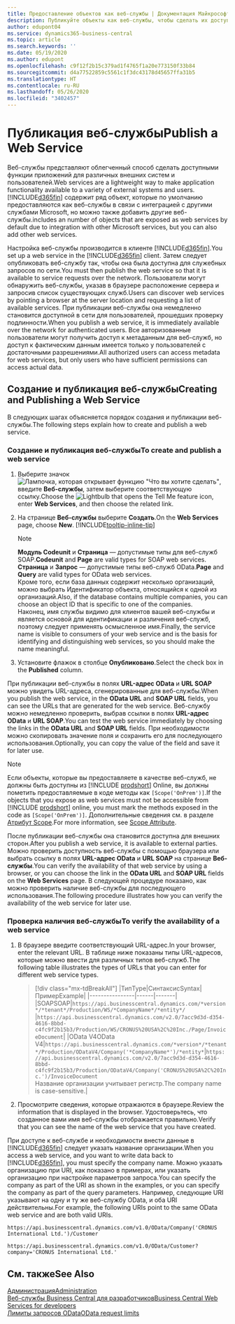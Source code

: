 ```yaml
---
title: Предоставление объектов как веб-службы | Документация Майкрософт
description: Публикуйте объекты как веб-службы, чтобы сделать их доступными сразу для вашего решения Business Central.
author: edupont04
ms.service: dynamics365-business-central
ms.topic: article
ms.search.keywords: ''
ms.date: 05/19/2020
ms.author: edupont
ms.openlocfilehash: c9f12f2b15c379ad1f4765f1a20e773150f33b84
ms.sourcegitcommit: d4a77522859c5561c1f3dc43178d45657ffa31b5
ms.translationtype: HT
ms.contentlocale: ru-RU
ms.lasthandoff: 05/26/2020
ms.locfileid: "3402457"
---
```

# <a name="publish-a-web-service"></a><span data-ttu-id="248df-103">Публикация веб-службы</span><span class="sxs-lookup"><span data-stu-id="248df-103">Publish a Web Service</span></span>

<span data-ttu-id="248df-104">Веб-службы представляют облегченный способ сделать доступными функции приложений для различных внешних систем и пользователей.</span><span class="sxs-lookup"><span data-stu-id="248df-104">Web services are a lightweight way to make application functionality available to a variety of external systems and users.</span></span> [!INCLUDE[d365fin](includes/d365fin_md.md)] <span data-ttu-id="248df-105">содержит ряд объект, которые по умолчанию предоставляются как веб-службы в связи с интеграцией с другими службами Microsoft, но можно также добавить другие веб-службы.</span><span class="sxs-lookup"><span data-stu-id="248df-105">includes an number of objects that are exposed as web services by default due to integration with other Microsoft services, but you can also add other web services.</span></span>  

<span data-ttu-id="248df-106">Настройка веб-службы производится в клиенте [!INCLUDE[d365fin](includes/d365fin_md.md)].</span><span class="sxs-lookup"><span data-stu-id="248df-106">You set up a web service in the [!INCLUDE[d365fin](includes/d365fin_md.md)] client.</span></span> <span data-ttu-id="248df-107">Затем следует опубликовать веб-службу так, чтобы она была доступна для служебных запросов по сети.</span><span class="sxs-lookup"><span data-stu-id="248df-107">You must then publish the web service so that it is available to service requests over the network.</span></span> <span data-ttu-id="248df-108">Пользователи могут обнаружить веб-службы, указав в браузере расположение сервера и запросив список существующих служб.</span><span class="sxs-lookup"><span data-stu-id="248df-108">Users can discover web services by pointing a browser at the server location and requesting a list of available services.</span></span> <span data-ttu-id="248df-109">При публикации веб-службы она немедленно становится доступной в сети для пользователей, прошедших проверку подлинности.</span><span class="sxs-lookup"><span data-stu-id="248df-109">When you publish a web service, it is immediately available over the network for authenticated users.</span></span> <span data-ttu-id="248df-110">Все авторизованные пользователи могут получить доступ к метаданным для веб-служб, но доступ к фактическим данным имеется только у пользователей с достаточными разрешениями.</span><span class="sxs-lookup"><span data-stu-id="248df-110">All authorized users can access metadata for web services, but only users who have sufficient permissions can access actual data.</span></span>

## <a name="creating-and-publishing-a-web-service"></a><span data-ttu-id="248df-111">Создание и публикация веб-службы</span><span class="sxs-lookup"><span data-stu-id="248df-111">Creating and Publishing a Web Service</span></span>

<span data-ttu-id="248df-112">В следующих шагах объясняется порядок создания и публикации веб-службы.</span><span class="sxs-lookup"><span data-stu-id="248df-112">The following steps explain how to create and publish a web service.</span></span>  

### <a name="to-create-and-publish-a-web-service"></a><span data-ttu-id="248df-113">Создание и публикация веб-службы</span><span class="sxs-lookup"><span data-stu-id="248df-113">To create and publish a web service</span></span>  

1. <span data-ttu-id="248df-114">Выберите значок ![Лампочка, которая открывает функцию "Что вы хотите сделать"](media/ui-search/search_small.png "Что вы хотите сделать"), введите **Веб-службы**, затем выберите соответствующую ссылку.</span><span class="sxs-lookup"><span data-stu-id="248df-114">Choose the ![Lightbulb that opens the Tell Me feature](media/ui-search/search_small.png "Tell me what you want to do") icon, enter **Web Services**, and then choose the related link.</span></span>  
2. <span data-ttu-id="248df-115">На странице **Веб-службы** выберите **Создать**.</span><span class="sxs-lookup"><span data-stu-id="248df-115">On the **Web Services** page, choose **New**.</span></span> [!INCLUDE[tooltip-inline-tip](includes/tooltip-inline-tip_md.md)]  

    > [!NOTE]  
    > <span data-ttu-id="248df-116">**Модуль Codeunit** и **Страница** — допустимые типы для веб-служб SOAP.</span><span class="sxs-lookup"><span data-stu-id="248df-116">**Codeunit** and **Page** are valid types for SOAP web services.</span></span> <span data-ttu-id="248df-117">**Страница** и **Запрос** — допустимые типы веб-служб OData.</span><span class="sxs-lookup"><span data-stu-id="248df-117">**Page** and **Query** are valid types for OData web services.</span></span>  
    > <span data-ttu-id="248df-118">Кроме того, если база данных содержит несколько организаций, можно выбрать Идентификатор объекта, относящийся к одной из организаций.</span><span class="sxs-lookup"><span data-stu-id="248df-118">Also, if the database contains multiple companies, you can choose an object ID that is specific to one of the companies.</span></span>  
    > <span data-ttu-id="248df-119">Наконец, имя службы видимо для клиентов вашей веб-службы и является основой для идентификации и различения веб-служб, поэтому следует применять осмысленное имя.</span><span class="sxs-lookup"><span data-stu-id="248df-119">Finally, the service name is visible to consumers of your web service and is the basis for identifying and distinguishing web services, so you should make the name meaningful.</span></span>

3. <span data-ttu-id="248df-120">Установите флажок в столбце **Опубликовано**.</span><span class="sxs-lookup"><span data-stu-id="248df-120">Select the check box in the **Published** column.</span></span>  

<span data-ttu-id="248df-121">При публикации веб-службы в полях **URL-адрес OData** и **URL SOAP** можно увидеть URL-адреса, сгенерированные для веб-службы.</span><span class="sxs-lookup"><span data-stu-id="248df-121">When you publish the web service, in the **OData URL** and **SOAP URL** fields, you can see the URLs that are generated for the web service.</span></span> <span data-ttu-id="248df-122">Веб-службу можно немедленно проверить, выбрав ссылки в полях **URL-адрес OData** и **URL SOAP**.</span><span class="sxs-lookup"><span data-stu-id="248df-122">You can test the web service immediately by choosing the links in the **OData URL** and **SOAP URL** fields.</span></span> <span data-ttu-id="248df-123">При необходимости можно скопировать значение поля и сохранить его для последующего использования.</span><span class="sxs-lookup"><span data-stu-id="248df-123">Optionally, you can copy the value of the field and save it for later use.</span></span>  

> [!NOTE]
> <span data-ttu-id="248df-124">Если объекты, которые вы предоставляете в качестве веб-служб, не должны быть доступны из [!INCLUDE [prodshort](includes/prodshort.md)] Online, вы должны пометить предоставляемые в коде методы как `[Scope('OnPrem')]`.</span><span class="sxs-lookup"><span data-stu-id="248df-124">If the objects that you expose as web services must not be accessible from [!INCLUDE [prodshort](includes/prodshort.md)] online, you must mark the methods exposed in the code as `[Scope('OnPrem')]`.</span></span> <span data-ttu-id="248df-125">Дополнительные сведения см. в разделе [Атрибут Scope](/dynamics365/business-central/dev-itpro/developer/methods/devenv-scope-attribute).</span><span class="sxs-lookup"><span data-stu-id="248df-125">For more information, see [Scope Attribute](/dynamics365/business-central/dev-itpro/developer/methods/devenv-scope-attribute).</span></span>

<span data-ttu-id="248df-126">После публикации веб-службы она становится доступна для внешних сторон.</span><span class="sxs-lookup"><span data-stu-id="248df-126">After you publish a web service, it is available to external parties.</span></span> <span data-ttu-id="248df-127">Можно проверить доступность веб-службы с помощью браузера или выбрать ссылку в полях **URL-адрес OData** и **URL SOAP** на странице **Веб-службы**.</span><span class="sxs-lookup"><span data-stu-id="248df-127">You can verify the availability of that web service by using a browser, or you can choose the link in the **OData URL** and **SOAP URL** fields on the **Web Services** page.</span></span> <span data-ttu-id="248df-128">В следующей процедуре показано, как можно проверить наличие веб-службы для последующего использования.</span><span class="sxs-lookup"><span data-stu-id="248df-128">The following procedure illustrates how you can verify the availability of the web service for later use.</span></span>  

### <a name="to-verify-the-availability-of-a-web-service"></a><span data-ttu-id="248df-129">Проверка наличия веб-службы</span><span class="sxs-lookup"><span data-stu-id="248df-129">To verify the availability of a web service</span></span>  

1. <span data-ttu-id="248df-130">В браузере введите соответствующий URL-адрес.</span><span class="sxs-lookup"><span data-stu-id="248df-130">In your browser, enter the relevant URL.</span></span> <span data-ttu-id="248df-131">В таблице ниже показаны типы URL-адресов, которые можно ввести для различных типов веб-служб.</span><span class="sxs-lookup"><span data-stu-id="248df-131">The following table illustrates the types of URLs that you can enter for different web service types.</span></span>  

    > [!div class="mx-tdBreakAll"]
    > |<span data-ttu-id="248df-132">Тип</span><span class="sxs-lookup"><span data-stu-id="248df-132">Type</span></span>|<span data-ttu-id="248df-133">Синтаксис</span><span class="sxs-lookup"><span data-stu-id="248df-133">Syntax</span></span>|<span data-ttu-id="248df-134">Пример</span><span class="sxs-lookup"><span data-stu-id="248df-134">Example</span></span>|
    > |----------------|------|-------|
    > |<span data-ttu-id="248df-135">SOAP</span><span class="sxs-lookup"><span data-stu-id="248df-135">SOAP</span></span>|`https://api.businesscentral.dynamics.com/*version*/*tenant*/Production/WS/*CompanyName*/*entity*/` |`https://api.businesscentral.dynamics.com/v2.0/7acc9d3d-d354-4616-8bbd-c4fc9f2b15b3/Production/WS/CRONUS%20USA%2C%20Inc./Page/InvoiceDocument`|
    > |<span data-ttu-id="248df-136">OData V4</span><span class="sxs-lookup"><span data-stu-id="248df-136">OData V4</span></span>|`https://api.businesscentral.dynamics.com/*version*/*tenant*/Production/ODataV4/Company('*CompanyName*')/*entity*`|`https://api.businesscentral.dynamics.com/v2.0/7acc9d3d-d354-4616-8bbd-c4fc9f2b15b3/Production/ODataV4/Company('CRONUS%20USA%2C%20Inc.')/InvoiceDocument`<br/>    <span data-ttu-id="248df-137">Название организации учитывает регистр.</span><span class="sxs-lookup"><span data-stu-id="248df-137">The company name is case-sensitive.</span></span>|

2. <span data-ttu-id="248df-138">Просмотрите сведения, которые отражаются в браузере.</span><span class="sxs-lookup"><span data-stu-id="248df-138">Review the information that is displayed in the browser.</span></span> <span data-ttu-id="248df-139">Удостоверьтесь, что созданное вами имя веб-службы отображается правильно.</span><span class="sxs-lookup"><span data-stu-id="248df-139">Verify that you can see the name of the web service that you have created.</span></span>  

<span data-ttu-id="248df-140">При доступе к веб-службе и необходимости внести данные в [!INCLUDE[d365fin](includes/d365fin_md.md)] следует указать название организации.</span><span class="sxs-lookup"><span data-stu-id="248df-140">When you access a web service, and you want to write data back to [!INCLUDE[d365fin](includes/d365fin_md.md)], you must specify the company name.</span></span> <span data-ttu-id="248df-141">Можно указать организацию при URI, как показано в примерах, или указать организацию при настройке параметров запроса.</span><span class="sxs-lookup"><span data-stu-id="248df-141">You can specify the company as part of the URI as shown in the examples, or you can specify the company as part of the query parameters.</span></span> <span data-ttu-id="248df-142">Например, следующие URI указывают на одну и ту же веб-службу OData, и оба URI действительны.</span><span class="sxs-lookup"><span data-stu-id="248df-142">For example, the following URIs point to the same OData web service and are both valid URIs.</span></span>  

```
https://api.businesscentral.dynamics.com/v1.0/OData/Company('CRONUS International Ltd.')/Customer  
```

```
https://api.businesscentral.dynamics.com/v1.0/OData/Customer?company='CRONUS International Ltd.'  
```

## <a name="see-also"></a><span data-ttu-id="248df-143">См. также</span><span class="sxs-lookup"><span data-stu-id="248df-143">See Also</span></span>

[<span data-ttu-id="248df-144">Администрация</span><span class="sxs-lookup"><span data-stu-id="248df-144">Administration</span></span>](admin-setup-and-administration.md)  
[<span data-ttu-id="248df-145">Веб-службы Business Central для разработчиков</span><span class="sxs-lookup"><span data-stu-id="248df-145">Business Central Web Services for developers</span></span>](/dynamics365/business-central/dev-itpro/webservices/web-services)  
[<span data-ttu-id="248df-146">Лимиты запросов OData</span><span class="sxs-lookup"><span data-stu-id="248df-146">OData request limits</span></span>](/dynamics365/business-central/dev-itpro/administration/operational-limits-online#ODataServices)  
